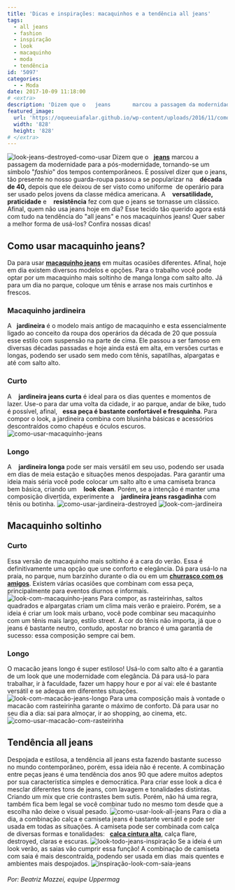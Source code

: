 ```yaml
---
title: 'Dicas e inspirações: macaquinhos e a tendência all jeans'
tags:
  - all jeans
  - fashion
  - inspiração
  - look
  - macaquinho
  - moda
  - tendência
id: '5097'
categories:
  - - Moda
date: 2017-10-09 11:18:00
# <extra>
description: 'Dizem que o   jeans       marcou a passagem da modernidade para a pós-modernidade, tornando-se um símbolo &#8220;fashio&#8221; dos tempos contemporâneos. É possível dizer que o jeans, tão presente no nosso guarda-roupa passou a se popularizar na    década de 40,   depois que ele deixou de ser visto como uniforme  de operário para ser usado pelos jovens da classe médica americana. A    versatilidade,    praticidade    e    resistência fez com que o jeans se tornasse um clássico. Afinal, quem não usa jeans hoje em dia? Esse tecido tão querido agora está com tudo na tendência do &#8220;all jeans&#8221; e nos macaquinhos jeans! Quer saber a melhor forma de usá-los? Confira nossas dicas! Como usar macaquinho jeans? Da para usar macaquinho jeans em muitas ocasiões diferentes. Afinal, hoje em dia existem diversos modelos e opções. Para o trabalho você pode optar por um macaquinho &hellip;'
featured_image: 
  url: 'https://oqueeuiafalar.github.io/wp-content/uploads/2016/11/como-usar-jardineira-jeans.jpg'
  width: '828'
  height: '828'
# </extra>
---
```


![look-jeans-destroyed-como-usar](/wp-content/uploads/2016/11/como-usar-jardineira-jeans.jpg) Dizem que o   **[jeans](http://natalia.blog.br/look-dia-macacao-jeans-com-regata-jeans/)** marcou a passagem da modernidade para a pós-modernidade, tornando-se um símbolo "_fashio_" dos tempos contemporâneos. É possível dizer que o jeans, tão presente no nosso guarda-roupa passou a se popularizar na    **década de 40,** depois que ele deixou de ser visto como uniforme  de operário para ser usado pelos jovens da classe médica americana. A    **versatilidade,** **praticidade** e    **resistência** fez com que o jeans se tornasse um clássico. Afinal, quem não usa jeans hoje em dia? Esse tecido tão querido agora está com tudo na tendência do "all jeans" e nos macaquinhos jeans! Quer saber a melhor forma de usá-los? Confira nossas dicas!

## Como usar macaquinho jeans?

Da para usar [**macaquinho jeans**](http://www.uppermag.com/como-usar-macaquinho-jeans-para-diversas-ocasioes-looks-e-dicas/) em muitas ocasiões diferentes. Afinal, hoje em dia existem diversos modelos e opções. Para o trabalho você pode optar por um macaquinho mais soltinho de manga longa com salto alto. Já para um dia no parque, coloque um tênis e arrase nos mais curtinhos e frescos.

### Macaquinho jardineira

A   **jardineira** é o modelo mais antigo de macaquinho e esta essencialmente ligado ao conceito da roupa dos operários da década de 20 que possuía esse estilo com suspensão na parte de cima. Ele passou a ser famoso em diversas décadas passadas e hoje ainda está em alta, em versões curtas e longas, podendo ser usado sem medo com tênis, sapatilhas, alpargatas e até com salto alto.

### Curto

A    **jardineira jeans curta** é ideal para os dias quentes e momentos de lazer. Use-o para dar uma volta da cidade, ir ao parque, andar de bike, tudo é possível, afinal,   **essa peça é bastante confortável e fresquinha**. Para compor o look, a jardineira combina com blusinha básicas e acessórios descontraídos como chapéus e óculos escuros. ![como-usar-macaquinho-jeans](/wp-content/uploads/2017/10/como-usar-jardinheira-jeans.jpg)

### Longo

A    **jardineira longa** pode ser mais versátil em seu uso, podendo ser usada em dias de meia estação e situações menos despojadas. Para garantir uma ideia mais séria você pode colocar um salto alto e uma camiseta branca bem básica, criando um    **look clean**. Porém, se a intenção é manter uma composição divertida, experimente a    **jardineira jeans rasgadinha** com tênis ou botinha. ![como-usar-jardineira-destroyed ](/wp-content/uploads/2017/10/look-com-jardineira-jeans.jpg) ![look-com-jardineira ](/wp-content/uploads/2017/10/como-usar-macacão-jeans.jpg)

## Macaquinho soltinho

### Curto

Essa versão de macaquinho mais soltinho é a cara do verão. Essa é definitivamente uma opção que une conforto e elegância. Dá para usá-lo na praia, no parque, num barzinho durante o dia ou em um [**churrasco com os amigos**](http://www.uppermag.com/roupas-para-churrasco-com-amigos/). Existem várias ocasiões que combinam com essa peça, principalmente para eventos diurnos e informais. ![look-com-macaquinho-jeans](/wp-content/uploads/2017/10/como-usar-macaquinho-jeans.jpg) Para compor, as rasteirinhas, saltos quadrados e alpargatas criam um clima mais verão e praieiro. Porém, se a ideia é criar um look mais urbano, você pode combinar seu macaquinho com um tênis mais largo, estilo street. A cor do tênis não importa, já que o jeans é bastante neutro, contudo, apostar no branco é uma garantia de sucesso: essa composição sempre cai bem.

### Longo

O macacão jeans longo é super estiloso! Usá-lo com salto alto é a garantia de um look que une modernidade com elegância. Dá para usá-lo para trabalhar, ir à faculdade, fazer um happy hour e por aí vai: ele é bastante versátil e se adequa em diferentes situações. ![look-com-macacão-jeans-longo](/wp-content/uploads/2017/10/como-usar-macacão-jeans-longo.jpg) Para uma composição mais à vontade o macacão com rasteirinha garante o máximo de conforto. Dá para usar no seu dia a dia: sai para almoçar, ir ao shopping, ao cinema, etc. ![como-usar-macacão-com-rasteirinha](/wp-content/uploads/2017/10/look-confortável-gisele-bündchen.jpg)

## Tendência all jeans

Despojada e estilosa, a tendência all jeans esta fazendo bastante sucesso no mundo contemporâneo, porém, essa ideia não é recente. A combinação entre peças jeans é uma tendência dos anos 90 que adere muitos adeptos por sua característica simples e democrática. Para criar esse look a dica é mesclar diferentes tons de jeans, com lavagem e tonalidades distintas. Criando um mix que crie contrastes bem sutis. Porém, não há uma regra, também fica bem legal se você combinar tudo no mesmo tom desde que a escolha não deixe o visual pesado. ![como-usar-look-all-jeans](/wp-content/uploads/2017/10/look-jennifer-lopes.jpg) Para o dia a dia, a combinação calça e camiseta jeans é bastante versátil e pode ser usada em todas as situações. A camiseta pode ser combinada com calça de diversas formas e tonalidades:   [**calça cintura alta**](http://www.uppermag.com/calca-cintura-alta-mais-de-80-looks-para-voce-montar-o-seu-visual/), calça flare, destroyed, claras e escuras. ![look-todo-jeans-inspiração ](/wp-content/uploads/2017/10/como-usar-look-all-jeans.jpg) Se a ideia é um look verão, as saias vão cumprir essa função! A combinação de camiseta com saia é mais descontraída, podendo ser usada em dias  mais quentes e ambientes mais despojados. ![inspiração-look-com-saia-jeans ](/wp-content/uploads/2017/10/como-usar-mini-saia-jeans.jpg)

###### Por: Beatriz Mazzei, equipe Uppermag
